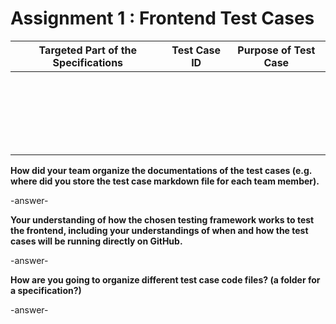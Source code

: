 # Assignment 1 : Frontend Test Cases

| Targeted Part of the Specifications | Test Case ID | Purpose of Test Case |
|-------------------------------------|--------------|----------------------|
|                                     |              |                      |
|                                     |              |                      |
|                                     |              |                      |
|                                     |              |                      |
|                                     |              |                      |
|                                     |              |                      |
|                                     |              |                      |
|                                     |              |                      |
|                                     |              |                      |
|                                     |              |                      |
|                                     |              |                      |
|                                     |              |                      |
|                                     |              |                      |
|                                     |              |                      |
|                                     |              |                      |
|                                     |              |                      |
|                                     |              |                      |
|                                     |              |                      |
|                                     |              |                      |
|                                     |              |                      |
|                                     |              |                      |
|                                     |              |                      |

**How did your team organize the documentations of the test cases (e.g. where did you store the test case markdown file for each team member).**

-answer-

**Your understanding of how the chosen testing framework works to test the frontend, including your understandings of when and how the test cases will be running directly on GitHub.**

-answer-

**How are you going to organize different test case code files? (a folder for a specification?)**

-answer-